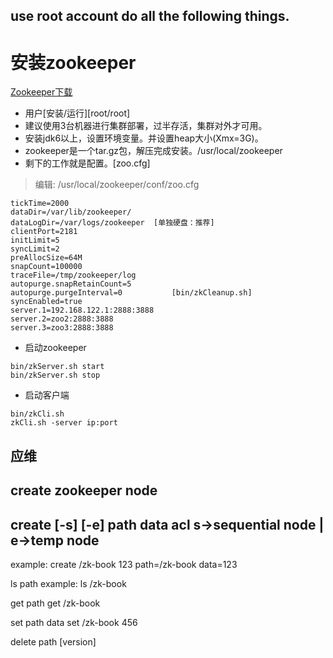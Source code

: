 ## use root account do all the following things.

# 安装zookeeper
[Zookeeper下载](http://zookeeper.apache.org/releases.html)
* 用户[安装/运行][root/root]
* 建议使用3台机器进行集群部署，过半存活，集群对外才可用。
* 安装jdk6以上，设置环境变量。并设置heap大小(Xmx=3G)。
* zookeeper是一个tar.gz包，解压完成安装。/usr/local/zookeeper
* 剩下的工作就是配置。[zoo.cfg]
> 编辑: /usr/local/zookeeper/conf/zoo.cfg
````
tickTime=2000
dataDir=/var/lib/zookeeper/
dataLogDir=/var/logs/zookeeper  [单独硬盘：推荐]
clientPort=2181
initLimit=5
syncLimit=2 
preAllocSize=64M
snapCount=100000
traceFile=/tmp/zookeeper/log
autopurge.snapRetainCount=5
autopurge.purgeInterval=0           [bin/zkCleanup.sh]
syncEnabled=true
server.1=192.168.122.1:2888:3888
server.2=zoo2:2888:3888
server.3=zoo3:2888:3888
````
* 启动zookeeper  
```
bin/zkServer.sh start
bin/zkServer.sh stop
```  

* 启动客户端
```
bin/zkCli.sh
zkCli.sh -server ip:port
```


## 应维
## create zookeeper node
create [-s] [-e] path data acl    s->sequential node | e->temp node
----------------------------------------
example:
create /zk-book 123               path=/zk-book    data=123

ls path 
example:
ls /zk-book

get path
get /zk-book

set path data
set /zk-book 456

delete path [version]






